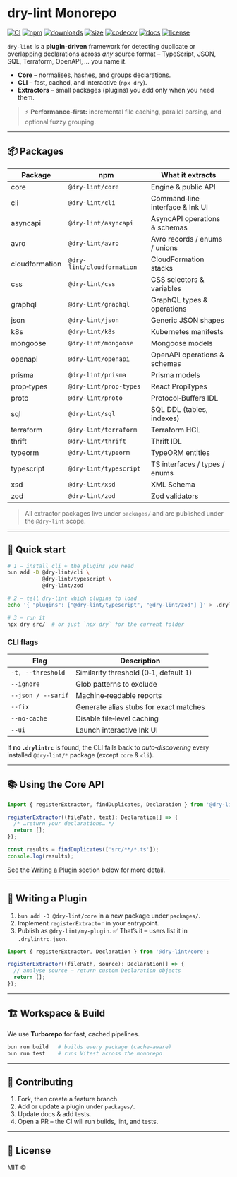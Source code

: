 # dry-lint Monorepo

[![CI](https://github.com/dry-lint/dry-lint/actions/workflows/ci.yml/badge.svg)](https://github.com/dry-lint/dry-lint/actions/workflows/ci.yml) [![npm](https://img.shields.io/npm/v/@dry-lint/cli)](https://www.npmjs.com/package/@dry-lint/cli) [![downloads](https://img.shields.io/npm/dw/@dry-lint/cli)](https://www.npmjs.com/package/@dry-lint/cli) [![size](https://img.shields.io/bundlephobia/minzip/@dry-lint/cli)](https://bundlephobia.com/package/@dry-lint/cli) [![codecov](https://codecov.io/gh/dry-lint/dry-lint/branch/main/graph/badge.svg)](https://codecov.io/gh/dry-lint/dry-lint) [![docs](https://img.shields.io/badge/docs-%E2%9C%93-blue)](https://dry-lint.github.io/dry-lint/) [![license](https://img.shields.io/npm/l/@dry-lint/cli)](LICENSE)

`dry-lint` is a **plugin‑driven** framework for detecting duplicate or overlapping declarations across _any_ source format – TypeScript, JSON, SQL, Terraform, OpenAPI, … you name it.

- **Core** – normalises, hashes, and groups declarations.
- **CLI** – fast, cached, and interactive (`npx dry`).
- **Extractors** – small packages (plugins) you add only when you need them.

> ⚡ **Performance‑first:** incremental file caching, parallel parsing, and optional fuzzy grouping.

---

## 📦 Packages

| Package        | npm                        | What it extracts                |
| -------------- | -------------------------- | ------------------------------- |
| core           | `@dry-lint/core`           | Engine & public API             |
| cli            | `@dry-lint/cli`            | Command‑line interface & Ink UI |
| asyncapi       | `@dry-lint/asyncapi`       | AsyncAPI operations & schemas   |
| avro           | `@dry-lint/avro`           | Avro records / enums / unions   |
| cloudformation | `@dry-lint/cloudformation` | CloudFormation stacks           |
| css            | `@dry-lint/css`            | CSS selectors & variables       |
| graphql        | `@dry-lint/graphql`        | GraphQL types & operations      |
| json           | `@dry-lint/json`           | Generic JSON shapes             |
| k8s            | `@dry-lint/k8s`            | Kubernetes manifests            |
| mongoose       | `@dry-lint/mongoose`       | Mongoose models                 |
| openapi        | `@dry-lint/openapi`        | OpenAPI operations & schemas    |
| prisma         | `@dry-lint/prisma`         | Prisma models                   |
| prop‑types     | `@dry-lint/prop-types`     | React PropTypes                 |
| proto          | `@dry-lint/proto`          | Protocol‑Buffers IDL            |
| sql            | `@dry-lint/sql`            | SQL DDL (tables, indexes)       |
| terraform      | `@dry-lint/terraform`      | Terraform HCL                   |
| thrift         | `@dry-lint/thrift`         | Thrift IDL                      |
| typeorm        | `@dry-lint/typeorm`        | TypeORM entities                |
| typescript     | `@dry-lint/typescript`     | TS interfaces / types / enums   |
| xsd            | `@dry-lint/xsd`            | XML Schema                      |
| zod            | `@dry-lint/zod`            | Zod validators                  |

> All extractor packages live under `packages/` and are published under the `@dry-lint` scope.

---

## 🚀 Quick start

```bash
# 1 – install cli + the plugins you need
bun add -D @dry-lint/cli \
           @dry-lint/typescript \
           @dry-lint/zod

# 2 – tell dry‑lint which plugins to load
echo '{ "plugins": ["@dry-lint/typescript", "@dry-lint/zod"] }' > .drylintrc.json

# 3 – run it
npx dry src/  # or just `npx dry` for the current folder
```

### CLI flags

| Flag               | Description                            |
| ------------------ | -------------------------------------- |
| `-t, --threshold`  | Similarity threshold (0‑1, default 1)  |
| `--ignore`         | Glob patterns to exclude               |
| `--json / --sarif` | Machine‑readable reports               |
| `--fix`            | Generate alias stubs for exact matches |
| `--no-cache`       | Disable file‑level caching             |
| `--ui`             | Launch interactive Ink UI              |

If **no `.drylintrc`** is found, the CLI falls back to _auto‑discovering_ every installed `@dry-lint/*` package (except `core` & `cli`).

---

## 📚 Using the Core API

```ts
import { registerExtractor, findDuplicates, Declaration } from '@dry-lint/core';

registerExtractor((filePath, text): Declaration[] => {
  /* …return your declarations… */
  return [];
});

const results = findDuplicates(['src/**/*.ts']);
console.log(results);
```

See the [Writing a Plugin](#-writing-a-plugin) section below for more detail.

---

## 🔌 Writing a Plugin

1. `bun add -D @dry-lint/core` in a new package under `packages/`.
2. Implement `registerExtractor` in your entrypoint.
3. Publish as `@dry-lint/my‑plugin`. ✅ That’s it – users list it in `.drylintrc.json`.

```ts
import { registerExtractor, Declaration } from '@dry-lint/core';

registerExtractor((filePath, source): Declaration[] => {
  // analyse source → return custom Declaration objects
  return [];
});
```

---

## 🏗 Workspace & Build

We use **Turborepo** for fast, cached pipelines.

```bash
bun run build   # builds every package (cache‑aware)
bun run test    # runs Vitest across the monorepo
```

---

## 🤝 Contributing

1. Fork, then create a feature branch.
2. Add or update a plugin under `packages/`.
3. Update docs & add tests.
4. Open a PR – the CI will run builds, lint, and tests.

---

## 📄 License

MIT ©
